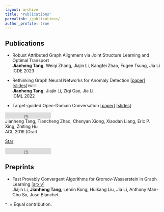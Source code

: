 ```yaml
---
layout: archive
title: "Publications"
permalink: /publications/
author_profile: true
---
```


<!-- Place this tag in your head or just before your close body tag. -->
<script async defer src="https://buttons.github.io/buttons.js"></script>

## Publications
- Robust Attributed Graph Alignment via Joint Structure Learning and Optimal Transport <br>
  **Jianheng Tang**, Weiqi Zhang, Jiajin Li, Kangfei Zhao, Fugee Tsung, Jia Li <br>
  ICDE 2023
  
- Rethinking Graph Neural Networks for Anomaly Detection [[paper]](https://proceedings.mlr.press/v162/tang22b/tang22b.pdf) [[slides]](https://icml.cc/media/icml-2022/Slides/17968_le6HH92.pdf)<iframe src="https://ghbtns.com/github-btn.html?user=squareroot3&repo=rethinking-anomaly-detection&type=star&count=true" frameborder="0" scrolling="0" width="30" height="10" title="GitHub"></iframe><br>
  **Jianheng Tang**, Jiajin Li, Ziqi Gao, Jia Li. <br>
  ICML 2022

- Target-guided Open-Domain Conversation [[paper]](https://aclanthology.org/P19-1565.pdf) [[slides]](https://drive.google.com/file/d/1E4CRR2qG02GyEn7hYEH_rhr53Gkgo6Ki/view?usp=share_link)
<iframe src="https://ghbtns.com/github-btn.html?user=squareroot3&repo=target-guided-conversation&type=star&count=true" frameborder="0" scrolling="0" width="150" height="20" title="GitHub"></iframe><br>
Jianheng Tang, Tiancheng Zhao, Chenyan Xiong, Xiaodan Liang, Eric P. Xing, Zhiting Hu <br>
ACL 2019 (Oral)

<!-- Place this tag where you want the button to render. -->
<a class="github-button" href="https://github.com/buttons/github-buttons" data-icon="octicon-star" aria-label="Star buttons/github-buttons on GitHub">Star</a>

<iframe src="https://ghbtns.com/github-btn.html?user=squareroot3&repo=target-guided-conversation&type=star&count=true" frameborder="0" scrolling="0" width="150" height="20" title="GitHub"></iframe>

## Preprints
- Fast Provably Convergent Algorithms for Gromov-Wasserstein in Graph Learning [[arxiv]](https://arxiv.org/abs/2205.08115) <br>
  Jiajin Li,  **Jianheng Tang**, Lemin Kong, Huikang Liu,  Jia Li, Anthony Man-Cho So, Jose Blanchet. <br>


  
^ := Equal contribution.
